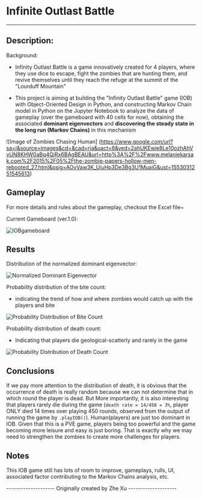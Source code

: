 # Infinite Outlast Battle
--------------------------------------------------------------------------

## Description:

Background:

* Infinity Outlast Battle is a game innovatively created for 4 players, where they use dice to escape, fight the zombies that are hunting them, and revive themselves until they reach the refuge at the summit of the "Lourduff Mountain"

* This project is aiming at building the "Infinity Outlast Battle" game (IOB) with Object-Oriented Design in Python, and constructing Markov Chain model in Python on the Jupyter Notebook to analyze the data of gameplay (over the gameboard with 40 cells for now), obtaining the associated <b>dominant eigenvectors</b> and <b>discovering the steady state in the long run (Markov Chains)</b> in this mechanism

![Image of Zombies Chasing Human]
(https://www.google.com/url?sa=i&source=images&cd=&cad=rja&uact=8&ved=2ahUKEwie8Le10ozhAhVvUN8KHW0aBq4QjRx6BAgBEAU&url=http%3A%2F%2Fwww.melaniekarsak.com%2F2015%2F05%2Fthe-zombie-papers-hollow-men-rebooted_27.html&psig=AOvVaw3K_UiuHp3De3Bg3U1MuaiG&ust=1553031251545613)


## Gameplay

For more details and rules about the gameplay, checkout the Excel file~

Current Gameboard (ver.1.0):

![IOBgameboard](/assests/IOBgameboard.jpg?raw=true "IOBgameboard")


## Results

Distribution of the normalized dominant eigenvector:

![Normalized Dominant Eigenvector](IOB_markovchain/assests/NormDomEigv.jpg.jpg?raw=true "Normalized Dominant Eigenvector")

Probability distribution of the bite count:

* indicating the trend of how and where zombies would catch up with the players and bite

![Probability Distribution of Bite Count](/assests/ProbDistBitten.jpg?raw=true "Probability Distribution of Bite Count")

Probability distribution of death count:

* Indicating that players die geological-scatterly and rarely in the game

![Probability Distribution of Death Count](/assests/ProbDistDeath.jpg?raw=true "Probability Distribution of Death Count")


## Conclusions

If we pay more attention to the distribution of death, it is obvious that the occurrence of death is really random because we can not determine that in which round the player is dead. But More importantly, it is also interesting that players rarely die during the game (```death rate = 14/450 = 3%```, player ONLY died 14 times over playing 450 rounds, observed from the output of running the game by ```.playIOB()```). Human(players) are just too dominant in IOB. Given that this is a PVE game, players being too powerful and the game becoming more leisure and easy is just boring. That is exactly why we may need to strengthen the zombies to create more challenges for players.


## Notes

This IOB game still has lots of room to improve, gameplays, rulls, UI, associated factor contributing to the Markov Chains analysis, etc.


-------------------- Originally created by Zhe Xu --------------------
